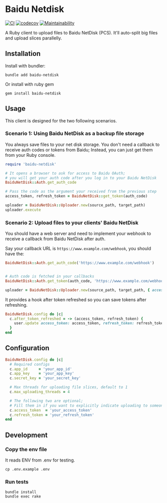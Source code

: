 # Baidu Netdisk

[![CI](https://github.com/hegwin/baidu-netdisk/actions/workflows/test.yml/badge.svg)](https://github.com/hegwin/baidu-netdisk/actions/workflows/test.yml)
[![codecov](https://codecov.io/gh/hegwin/baidu-netdisk/branch/main/graph/badge.svg?token=HCUJ4QDMH6)](https://codecov.io/gh/hegwin/baidu-netdisk)
[![Maintainability](https://api.codeclimate.com/v1/badges/75bf545e0efd8f0b24e1/maintainability)](https://codeclimate.com/github/hegwin/baidu-netdisk/maintainability)

A Ruby client to upload files to Baidu NetDisk (PCS). It'll auto-split big files and upload slices parallelly.


## Installation

Install with bundler:

```
bundle add baidu-netdisk
```

Or install with ruby gem

```
gem install baidu-netdisk
```

## Usage

This client is designed for the two following scenarios.

### Scenario 1: Using Baidu NetDisk as a backup file storage

You always save files to your net disk storage. You don't need a callback to receive auth codes or tokens from Baidu; Instead, you can just get them from your Ruby console.

```ruby
require 'baidu-netdisk'

# It opens a browser to ask for access to Baidu OAuth;
# you will get your auth code after you log in to your Baidu NetDisk
BaiduNetDisk::Auth.get_auth_code

# Pass the code as the argument your received from the previous step
access_token, refresh_token = BaiduNetDisk::get_token(auth_code)

uploader = BaiduNetDisk::Uploader.new(source_path, target_path)
uploader.execute


```

### Scenario 2: Upload files to your clients' Baidu NetDisk 

You should have a web server and need to implement your webhook to receive a callback from Baidu NetDisk after auth.

Say your callback URL is `https://www.example.com/webhook`, you should have the:

```ruby
BaiduNetDisk::Auth.get_auth_code('https://www.example.com/webhook')


# Auth code is fetched in your callbacks
BaiduNetDisk::Auth.get_token(auth_code, 'https://www.example.com/webhook')

uploader = BaiduNetDisk::Uploader.new(source_path, target_path, { access_token: 'client.access_token', refresh_token: 'client.refresh_token' })
```

It provides a hook after token refreshed so you can save tokens after refreshing.

```ruby
BaiduNetDisk.config do |c|
  c.after_token_refreshed = -> (access_token, refresh_token) {
    user.update access_token: access_token, refresh_token: refresh_token
  }
end
```

## Configuration

```ruby
BaiduNetDisk.config do |c|
  # Required configs
  c.app_id     = 'your_app_id'
  c.app_key    = 'your_app_key'
  c.secret_key = 'your_secret_key'

  # Max threads for uploading file slices, default to 1
  c.max_uploading_threads = 4

  # The following two are optional;
  # Fill them in if you want to explicitly indicate uploading to someone else's storage space
  c.access_token  = 'your_access_token'
  c.refresh_token = 'your_refresh_token'
end
```


## Development

### Copy the env file

It reads ENV from .env for testing.

```
cp .env.example .env
```

### Run tests

```
bundle install
bundle exec rake
```
